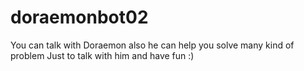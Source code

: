 # doraemonbot02

You can talk with Doraemon also he can help you solve many kind of problem
Just to talk with him and have fun :) 